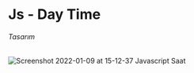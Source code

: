 # Js - Day Time 

<h6> Tasarım </h6>

![Screenshot 2022-01-09 at 15-12-37 Javascript Saat](https://user-images.githubusercontent.com/44675799/148681684-5a73524a-94fd-4b76-ab00-e149c79f2d29.png)


